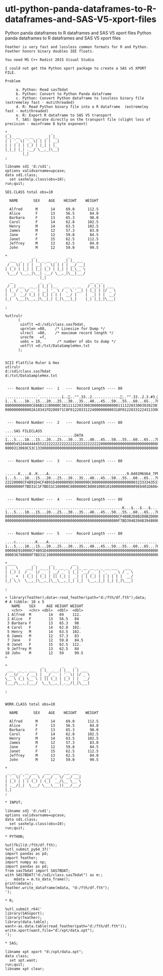 # utl-python-panda-dataframes-to-R-dataframes-and-SAS-V5-xport-files
Python panda dataframes to R dataframes and SAS V5 xport files 
    Python panda dataframes to R dataframes and SAS V5 xport files                                                          
                                                                                                                            
    Feather is very fast and lossless common formats for R and Python.                                                      
    Feather honors binary doubles IEE floats.                                                                               
                                                                                                                            
    You need MS C++ Redist 2015 Visual Studio                                                                               
                                                                                                                            
    I could not get the Python xport package to create a SAS v5 XPORT FILE.                                                 
                                                                                                                            
    Problem                                                                                                                 
                                                                                                                            
         a. Python: Read sas7bdat                                                                                           
         b. Python: Convert to Python Panda dataframe                                                                       
         c. Python: Convert Python dataframe to lossless binary file (extremeley fast - mutithreaded)                       
         d. R: Read Python binary file into a R dataframe  (extremeley fast - mutithreaded)                                 
         e. R: Export R dataframe to SAS V5 transport                                                                       
         f. SAS: Operate directly on the transport file (slight loss of precision - mainframe 8 byte exponent)              
                                                                                                                            
    *_                   _                                                                                                  
    (_)_ __  _ __  _   _| |_                                                                                                
    | | '_ \| '_ \| | | | __|                                                                                               
    | | | | | |_) | |_| | |_                                                                                                
    |_|_| |_| .__/ \__,_|\__|                                                                                               
            |_|                                                                                                             
    ;                                                                                                                       
                                                                                                                            
    libname sd1 'd:/sd1';                                                                                                   
    options validvarname=upcase;                                                                                            
    data sd1.class;                                                                                                         
      set sashelp.class(obs=10);                                                                                            
    run;quit;                                                                                                               
                                                                                                                            
    SD1.CLASS total obs=10                                                                                                  
                                                                                                                            
      NAME       SEX    AGE    HEIGHT    WEIGHT                                                                             
                                                                                                                            
      Alfred      M      14     69.0      112.5                                                                             
      Alice       F      13     56.5       84.0                                                                             
      Barbara     F      13     65.3       98.0                                                                             
      Carol       F      14     62.8      102.5                                                                             
      Henry       M      14     63.5      102.5                                                                             
      James       M      12     57.3       83.0                                                                             
      Jane        F      12     59.8       84.5                                                                             
      Janet       F      15     62.5      112.5                                                                             
      Jeffrey     M      13     62.5       84.0                                                                             
      John        M      12     59.0       99.5                                                                             
                                                                                                                            
    *            _               _                                                                                          
      ___  _   _| |_ _ __  _   _| |_ ___                                                                                    
     / _ \| | | | __| '_ \| | | | __/ __|                                                                                   
    | (_) | |_| | |_| |_) | |_| | |_\__ \                                                                                   
     \___/ \__,_|\__| .__/ \__,_|\__|___/                                                                                   
                    |_|                                                                                                     
      __            _   _                  __ _ _                                                                           
     / _| ___  __ _| |_| |__   ___ _ __   / _(_) | ___                                                                      
    | |_ / _ \/ _` | __| '_ \ / _ \ '__| | |_| | |/ _ \                                                                     
    |  _|  __/ (_| | |_| | | |  __/ |    |  _| | |  __/                                                                     
    |_|  \___|\__,_|\__|_| |_|\___|_|    |_| |_|_|\___|                                                                     
                                                                                                                            
    ;                                                                                                                       
                                                                                                                            
    %utlrulr                                                                                                                
          (                                                                                                                 
           uinflt =d:/sd1/class.sas7bdat,                                                                                   
           uprnlen =80,    /* Linesize for Dump */                                                                          
           ulrecl  =80,    /* maximum record length */                                                                      
           urecfm   =f,                                                                                                     
           uobs = 10,       /* number of obs to dump */                                                                     
           uotflt =d:/txt/DataSampleHex.txt                                                                                 
          );                                                                                                                
                                                                                                                            
                                                                                                                            
    SCII Flatfile Ruler & Hex                                                                                               
    utlrulr                                                                                                                 
    d:/sd1/class.sas7bdat                                                                                                   
    d:/txt/DataSampleHex.txt                                                                                                
                                                                                                                            
                                                                                                                            
     --- Record Number ---  1   ---  Record Length ---- 80                                                                  
                                                                                                                            
    ...............`..........1...."".33..2..............."".33..2.3.#3..........                                        
    1...5....10...15...20...25...30...35...40...45...50...55...60...65...70...75...8                                        
    000000000000CE86B11CB9000C381111220330030000000000001111220330030302301001000000                                        
    0000000000002A10341FD280971C8F01220331224000000000318F0122033122431330C000310000                                        
                                                                                                                            
                                                                                                                            
     --- Record Number ---  2   ---  Record Length ---- 80                                                                  
                                                                                                                            
    ....SAS FILECLASS                           ................................DATA                                        
    1...5....10...15...20...25...30...35...40...45...50...55...60...65...70...75...8                                        
    00005452444444455222222222222222222222222222000000000000000000000000000000004454                                        
    0000313069C53C133000000000000000000000000000000000000000000000000000000000004141                                        
                                                                                                                            
                                                                                                                            
     --- Record Number ---  3   ---  Record Length ---- 80                                                                  
                                                                                                                            
        ......K....A..K....A....................................9.0401M6X64_7PRO....                                        
    1...5....10...15...20...25...30...35...40...45...50...55...60...65...70...75...8                                        
    22220000CF4B91D4CF4B91D4000009DC000009DC0000000000000000000032333343533535540000                                        
    00000000F7BD31C1F7BD31C100000C8000000C80001000101000000000009E0401D6864F702F0000                                        
                                                                                                                            
                                                                                                                            
     --- Record Number ---  4   ---  Record Length ---- 80                                                                  
                                                                                                                            
    ......................................................K...$...$...$.............                                        
    1...5....10...15...20...25...30...35...40...45...50...55...60...65...70...75...8                                        
    0000000000000000000000000000000000000000000000000000CF4B8B2D8B2D8B2D000000000000                                        
    0000000000000000000000000000000000000000000000000000F7BD394839483948000000000000                                        
                                                                                                                            
                                                                                                                            
     --- Record Number ---  5   ---  Record Length ---- 80                                                                  
                                                                                                                            
    ....c.........K....A............................................................                                        
    1...5....10...15...20...25...30...35...40...45...50...55...60...65...70...75...8                                        
    00006E910000CF4B91D4000000000000000000000000000000000000000000000000000000000000                                        
    000036780000F7BD31C1000000000000000000000000000000000000000000000000000000000000                                        
                                                                                                                            
    *____        _       _         __                                                                                       
    |  _ \    __| | __ _| |_ __ _ / _|_ __ __ _ _ __ ___   ___                                                              
    | |_) |  / _` |/ _` | __/ _` | |_| '__/ _` | '_ ` _ \ / _ \                                                             
    |  _ <  | (_| | (_| | || (_| |  _| | | (_| | | | | | |  __/                                                             
    |_| \_\  \__,_|\__,_|\__\__,_|_| |_|  \__,_|_| |_| |_|\___|                                                             
                                                                                                                            
    ;                                                                                                                       
                                                                                                                            
    > library(feather);data<-read_feather(path="d:/fth/df.fth");data;                                                       
    # A tibble: 10 x 5                                                                                                      
       NAME    SEX     AGE HEIGHT WEIGHT                                                                                    
       <chr>   <chr> <dbl>  <dbl>  <dbl>                                                                                    
     1 Alfred  M        14   69    112.                                                                                     
     2 Alice   F        13   56.5   84                                                                                      
     3 Barbara F        13   65.3   98                                                                                      
     4 Carol   F        14   62.8  102.                                                                                     
     5 Henry   M        14   63.5  102.                                                                                     
     6 James   M        12   57.3   83                                                                                      
     7 Jane    F        12   59.8   84.5                                                                                    
     8 Janet   F        15   62.5  112.                                                                                     
     9 Jeffrey M        13   62.5   84                                                                                      
    10 John    M        12   59     99.5                                                                                    
    >                                                                                                                       
                                                                                                                            
    *                _        _     _                                                                                       
     ___  __ _ ___  | |_ __ _| |__ | | ___                                                                                  
    / __|/ _` / __| | __/ _` | '_ \| |/ _ \                                                                                 
    \__ \ (_| \__ \ | || (_| | |_) | |  __/                                                                                 
    |___/\__,_|___/  \__\__,_|_.__/|_|\___|                                                                                 
                                                                                                                            
    ;                                                                                                                       
                                                                                                                            
                                                                                                                            
    WORK.CLASS total obs=10                                                                                                 
                                                                                                                            
      NAME       SEX    AGE    HEIGHT    WEIGHT                                                                             
                                                                                                                            
      Alfred      M      14     69.0      112.5                                                                             
      Alice       F      13     56.5       84.0                                                                             
      Barbara     F      13     65.3       98.0                                                                             
      Carol       F      14     62.8      102.5                                                                             
      Henry       M      14     63.5      102.5                                                                             
      James       M      12     57.3       83.0                                                                             
      Jane        F      12     59.8       84.5                                                                             
      Janet       F      15     62.5      112.5                                                                             
      Jeffrey     M      13     62.5       84.0                                                                             
      John        M      12     59.0       99.5                                                                             
                                                                                                                            
    *                                                                                                                       
     _ __  _ __ ___   ___ ___  ___ ___                                                                                      
    | '_ \| '__/ _ \ / __/ _ \/ __/ __|                                                                                     
    | |_) | | | (_) | (_|  __/\__ \__ \                                                                                     
    | .__/|_|  \___/ \___\___||___/___/                                                                                     
    |_|                                                                                                                     
    ;                                                                                                                       
                                                                                                                            
    * INPUT;                                                                                                                
                                                                                                                            
    libname sd1 'd:/sd1';                                                                                                   
    options validvarname=upcase;                                                                                            
    data sd1.class;                                                                                                         
      set sashelp.class(obs=10);                                                                                            
    run;quit;                                                                                                               
                                                                                                                            
    * PYTHON;                                                                                                               
                                                                                                                            
    %utlfkil(d:/fth/df.fth);                                                                                                
    %utl_submit_py64_37('                                                                                                   
    import pandas as pd;                                                                                                    
    import feather;                                                                                                         
    import numpy as np;                                                                                                     
    import pandas as pd;                                                                                                    
    from sas7bdat import SAS7BDAT;                                                                                          
    with SAS7BDAT("d:/sd1/class.sas7bdat") as m:;                                                                           
    .   mdata = m.to_data_frame();                                                                                          
    print(mdata);                                                                                                           
    feather.write_dataframe(mdata, "d:/fth/df.fth");                                                                        
    ');                                                                                                                     
                                                                                                                            
    * R;                                                                                                                    
                                                                                                                            
    %utl_submit_r64('                                                                                                       
    library(SASxport);                                                                                                      
    library(feather);                                                                                                       
    library(data.table);                                                                                                    
    want<-as.data.table(read_feather(path="d:/fth/df.fth"));                                                                
    write.xport(want,file="d:/xpt/data.xpt");                                                                               
    ');                                                                                                                     
                                                                                                                            
    * SAS;                                                                                                                  
                                                                                                                            
    libname xpt xport "d:/xpt/data.xpt";                                                                                    
    data class;                                                                                                             
      set xpt.want;                                                                                                         
    run;quit;                                                                                                               
    libname xpt clear;                                                                                                      
                                                                                                                            
